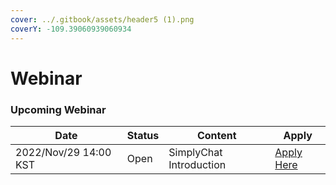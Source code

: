 ```yaml
---
cover: ../.gitbook/assets/header5 (1).png
coverY: -109.39060939060934
---
```


# Webinar

### Upcoming Webinar

| Date                  | Status | Content                 | Apply                                                                                                                     |
| --------------------- | ------ | ----------------------- | ------------------------------------------------------------------------------------------------------------------------- |
| 2022/Nov/29 14:00 KST | Open   | SimplyChat Introduction | [Apply Here](https://docs.google.com/forms/d/1YKTGTARCShhOoP7PA8E3Y\_GZPTVFm3dhxZCp-J6GHUA/viewform?edit\_requested=true) |
